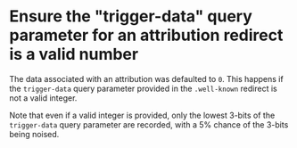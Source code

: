 # Ensure the "trigger-data" query parameter for an attribution redirect is a valid number

The data associated with an attribution was defaulted to `0`.
This happens if the `trigger-data` query parameter provided in the `.well-known` redirect
is not a valid integer.

Note that even if a valid integer is provided, only the lowest 3-bits of the `trigger-data` query parameter
are recorded, with a 5% chance of the 3-bits being noised.
